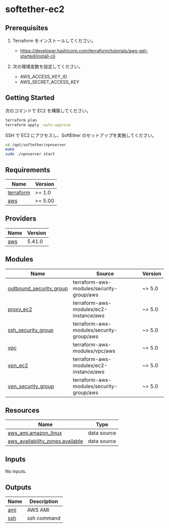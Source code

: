 # softether-ec2

## Prerequisites

1. Terraform をインストールしてください。

   - https://developer.hashicorp.com/terraform/tutorials/aws-get-started/install-cli

1. 次の環境変数を設定してください。
   - AWS_ACCESS_KEY_ID
   - AWS_SECRET_ACCESS_KEY

## Getting Started

次のコマンドで EC2 を構築してください。

```sh
terraform plan
terraform apply -auto-approve
```

SSH で EC2 にアクセスし、SoftEther のセットアップを実施してください。

```sh
cd /opt/softether/vpnserver
make
sudo ./vpnserver start
```

<!-- prettier-ignore-start -->
<!-- BEGIN_TF_DOCS -->
## Requirements

| Name | Version |
|------|---------|
| <a name="requirement_terraform"></a> [terraform](#requirement\_terraform) | >= 1.0 |
| <a name="requirement_aws"></a> [aws](#requirement\_aws) | >= 5.00 |

## Providers

| Name | Version |
|------|---------|
| <a name="provider_aws"></a> [aws](#provider\_aws) | 5.41.0 |

## Modules

| Name | Source | Version |
|------|--------|---------|
| <a name="module_outbound_security_group"></a> [outbound\_security\_group](#module\_outbound\_security\_group) | terraform-aws-modules/security-group/aws | ~> 5.0 |
| <a name="module_proxy_ec2"></a> [proxy\_ec2](#module\_proxy\_ec2) | terraform-aws-modules/ec2-instance/aws | ~> 5.0 |
| <a name="module_ssh_security_group"></a> [ssh\_security\_group](#module\_ssh\_security\_group) | terraform-aws-modules/security-group/aws | ~> 5.0 |
| <a name="module_vpc"></a> [vpc](#module\_vpc) | terraform-aws-modules/vpc/aws | ~> 5.0 |
| <a name="module_vpn_ec2"></a> [vpn\_ec2](#module\_vpn\_ec2) | terraform-aws-modules/ec2-instance/aws | ~> 5.0 |
| <a name="module_vpn_security_group"></a> [vpn\_security\_group](#module\_vpn\_security\_group) | terraform-aws-modules/security-group/aws | ~> 5.0 |

## Resources

| Name | Type |
|------|------|
| [aws_ami.amazon_linux](https://registry.terraform.io/providers/hashicorp/aws/latest/docs/data-sources/ami) | data source |
| [aws_availability_zones.available](https://registry.terraform.io/providers/hashicorp/aws/latest/docs/data-sources/availability_zones) | data source |

## Inputs

No inputs.

## Outputs

| Name | Description |
|------|-------------|
| <a name="output_ami"></a> [ami](#output\_ami) | AWS AMI |
| <a name="output_ssh"></a> [ssh](#output\_ssh) | ssh command |
<!-- END_TF_DOCS -->
<!-- prettier-ignore-end -->
